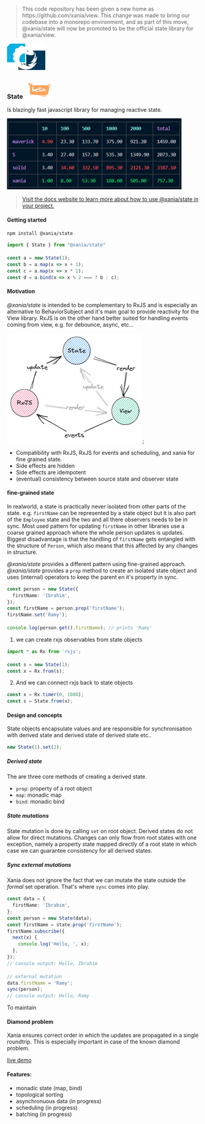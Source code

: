 <blockquote>
This code repository has been given a new home as https://github.com/xania/view. This change was made to bring our codebase into a monorepo environment, and as part of this move, @xania/state will now be promoted to be the official state library for @xania/view.
</blockquote>



<img src="./assets/logo.png" width="100">

### State ![beta](./assets/beta.png)

Is blazingly fast javascript library for managing reactive state.

![benchmark results](./assets/benchmark-results.png)

> [Visit the docs website to learn more about how to use @xania/state in your project.](https://xania.github.io/state)

#### Getting started

```shell
npm install @xania/state
```

```typescript
import { State } from "@xania/state"

const a = new State(1);
const b = a.map(x => x + 1);
const c = a.map(x => x * 2);
const d = a.bind(x => x % 2 === ? b : c);
```

#### Motivation

_@xania/state_ is intended to be complementary to RxJS and is especially an alternative to BehaviorSubject and it's main goal to provide reactivity for the View library. RxJS is on the other hand better suited for handling events coming from view, e.g. for debounce, async, etc...

![state flow](./assets/state-flow2.png);

- Compatibility with RxJS, RxJS for events and scheduling, and xania for fine grained state.
- Side effects are hidden
- Side effects are idempotent
- (eventual) consistency between source state and observer state

#### fine-grained state

In realworld, a state is practically never isolated from other parts of the state. e.g. `firstName` can be represented by a state object but it is also part of the `Employee` state and the two and all there observers needs to be in sync. Most used pattern for updating `firstName` in other libraries use a coarse grained approach where the whole person updates is updates. Biggest disadvantage is that the handling of `firstName` gets entangled with the structure of `Person`, which also means that this affected by any changes in structure.

_@xania/state_ provides a different pattern using fine-grained approach. _@xania/state_ provides a `prop` method to create an isolated state object and uses (internal) operators to keep the parent en it's property in sync.

```typescript
const person = new State({
  firstName: 'Ibrahim',
});
const firstName = person.prop('firstName');
firstName.set('Ramy');

console.log(person.get().firstName); // prints 'Ramy'
```

1. we can create rxjs observables from state objects

```typescript
import * as Rx from 'rxjs';

const s = new State(1);
const x = Rx.from(s);
```

2. And we can connect rxjs back to state objects

```typescript
const x = Rx.timer(0, 1000);
const s = State.from(x);
```

#### Design and concepts

State objects encapsulate values and are responsible for synchronisation with derived state and derived state of derived state etc..

```typescript
new State(1).set(2);
```

##### Derived state

The are three core methods of creating a derived state.

- `prop`: property of a root object
- `map`: monadic map
- `bind`: monadic bind

##### State mutations

State mutation is done by calling `set` on root object. Derived states do not allow for direct mutations. Changes can only flow from root states with one exception, namely a property state mapped directly of a root state in which case we can guarantee consistency for all derived states.

##### Sync external mutations

Xania does not ignore the fact that we can mutate the state outside the _formal_ set operation. That's where `sync` comes into play.

```typescript
const data = {
  firstName: 'Ibrahim',
};
const person = new State(data);
const firstName = state.prop('firstName');
firstName.subscribe({
  next(x) {
    console.log('Hello, ', x);
  },
});
// console output: Hello, Ibrahim

// external mutation
data.firstName = 'Ramy';
sync(person);
// console output: Hello, Ramy
```

To maintain

#### Diamond problem

Xania ensures correct order in which the updates are propagated in a single roundtrip. This is especially important in case of the known diamond problem.

[live demo](https://stackblitz.com/edit/vitejs-vite-cxno2b?file=src%2FApp.tsx)

#### Features:

- monadic state (map, bind)
- topological sorting
- asynchronuous data (in progress)
- scheduling (in progress)
- batching (in progress)
